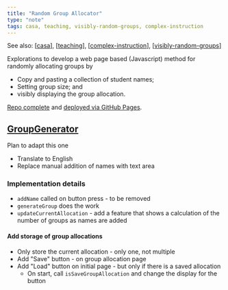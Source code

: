 ```yaml
---
title: "Random Group Allocator"
type: "note"
tags: casa, teaching, visibly-random-groups, complex-instruction
---
```


See also: [[casa]], [[teaching]], [[complex-instruction]], [[visibly-random-groups]]

Explorations to develop a web page based (Javascript) method for randomly allocating groups by 

- Copy and pasting a collection of student names;
- Setting group size; and 
- visibly displaying the group allocation.

[Repo complete](https://github.com/djplaner/GroupGenerator) and [deployed via GitHub Pages](https://djplaner.github.io/GroupGenerator/).

## [GroupGenerator](https://github.com/togarci/GroupGenerator)

Plan to adapt this one

- Translate to English
- Replace manual addition of names with text area

### Implementation details

- `addName` called on button press - to be removed
- `generateGroup` does the work
- `updateCurrentAllocation` - add a feature that shows a calculation of the number of groups as names are added

#### Add storage of group allocations

- Only store the current allocation - only one, not multiple
- Add "Save" button - on group allocation page
- Add "Load" button on initial page - but only if there is a saved allocation
    - On start, call `isSaveGroupAllocation` and change the display for the button






[//begin]: # "Autogenerated link references for markdown compatibility"
[casa]: casa "Contextually Appropriate Scaffolding Assemblages (CASA)"
[teaching]: ../Teaching/teaching "Teaching"
[complex-instruction]: ../Teaching/Mathematics/complex-instruction "Complex instruction"
[visibly-random-groups]: ../Teaching/Mathematics/visibly-random-groups "Visibly random groups"
[//end]: # "Autogenerated link references"